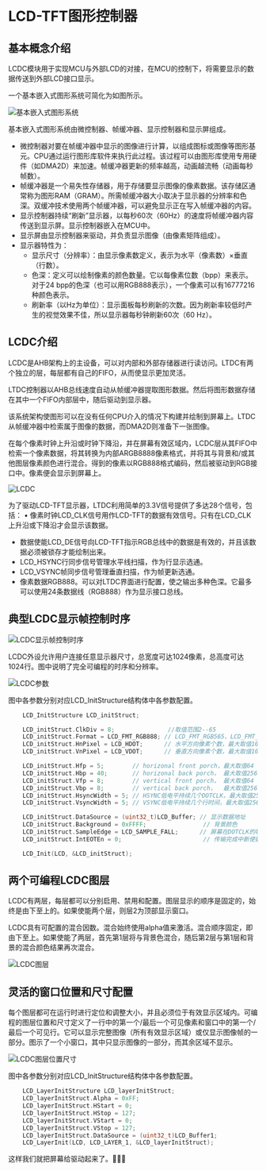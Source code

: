 # LCD-TFT图形控制器

## 基本概念介绍

LCDC模块用于实现MCU与外部LCD的对接，在MCU的控制下，将需要显示的数据传送到外部LCD接口显示。

一个基本嵌入式图形系统可简化为如图所示。

![基本嵌入式图形系统](../../images/LCD/LCD1.png)

基本嵌入式图形系统由微控制器、帧缓冲器、显示控制器和显示屏组成。

- 微控制器对要在帧缓冲器中显示的图像进行计算，以组成图标或图像等图形基元。CPU通过运行图形库软件来执行此过程。该过程可以由图形库使用专用硬件（如DMA2D）来加速。帧缓冲器更新的频率越高，动画越流畅（动画每秒帧数）。
- 帧缓冲器是一个易失性存储器，用于存储要显示图像的像素数据。该存储区通常称为图形RAM（GRAM）。所需帧缓冲器大小取决于显示器的分辨率和色深。双缓冲技术使用两个帧缓冲器，可以避免显示正在写入帧缓冲器的内容。
- 显示控制器持续“刷新”显示器，以每秒60次（60Hz）的速度将帧缓冲器内容传送到显示屏。显示控制器嵌入在MCU中。
- 显示屏由显示控制器来驱动，并负责显示图像（由像素矩阵组成）。
- 显示器特性为：
    - 显示尺寸（分辨率）：由显示像素数定义，表示为水平（像素数）×垂直（行数）。
    - 色深：定义可以绘制像素的颜色数量。它以每像素位数（bpp）来表示。对于24 bpp的色深（也可以用RGB888表示），一个像素可以有16777216种颜色表示。
    - 刷新率（以Hz为单位）：显示面板每秒刷新的次数。因为刷新率较低时产生的视觉效果不佳，所以显示器每秒钟刷新60次（60 Hz）。

## LCDC介绍

LCDC是AHB架构上的主设备，可以对内部和外部存储器进行读访问。LTDC有两个独立的层，每层都有自己的FIFO，从而使显示更加灵活。

LTDC控制器以AHB总线速度自动从帧缓冲器提取图形数据。然后将图形数据存储在其中一个FIFO内部层中，随后驱动到显示器。

该系统架构使图形可以在没有任何CPU介入的情况下构建并绘制到屏幕上。LTDC从帧缓冲器中检索属于图像的数据，而DMA2D则准备下一张图像。

在每个像素时钟上升沿或时钟下降沿，并在屏幕有效区域内，LCDC层从其FIFO中检索一个像素数据，将其转换为内部ARGB8888像素格式，并将其与背景和/或其他图层像素颜色进行混合。得到的像素以RGB888格式编码，然后被驱动到RGB接口中。像素便会显示到屏幕上。

![LCDC](../../images/LCD/LCD2.png)

为了驱动LCD-TFT显示器，LTDC利用简单的3.3V信号提供了多达28个信号，包括： • 像素时钟LCD_CLK信号用作LCD-TFT的数据有效信号。只有在LCD_CLK上升沿或下降沿才会显示该数据。
- 数据使能LCD_DE信号向LCD-TFT指示RGB总线中的数据是有效的，并且该数据必须被锁存才能绘制出来。
- LCD_HSYNC行同步信号管理水平线扫描，作为行显示选通。
- LCD_VSYNC帧同步信号管理垂直扫描，作为帧更新选通。
- 像素数据RGB888。可以对LTDC界面进行配置，使之输出多种色深。它最多可以使用24条数据线（RGB888）作为显示接口总线。

## 典型LCDC显示帧控制时序

![LCDC显示帧控制时序](../../images/LCD/LCD3.png)

LCDC外设允许用户连接任意显示器尺寸，总宽度可达1024像素，总高度可达1024行。图中说明了完全可编程的时序和分辨率。

![LCDC参数](../../images/LCD/LCD4.png)

图中各参数分别对应LCD_InitStructure结构体中各参数配置。

``` c title="lcd_init.c" linenums="1"
    LCD_InitStructure LCD_initStruct;

    LCD_initStruct.ClkDiv = 8;               //取值范围2--65
    LCD_initStruct.Format = LCD_FMT_RGB888; // LCD_FMT_RGB565、LCD_FMT_RGB888、LCD_FMT_SRGB565、LCD_FMT_SRGB888
    LCD_initStruct.HnPixel = LCD_HDOT;      // 水平方向像素个数，最大取值1024
    LCD_initStruct.VnPixel = LCD_VDOT;      // 垂直方向像素个数，最大取值1024

    LCD_initStruct.Hfp = 5;        // horizonal front porch，最大取值64
    LCD_initStruct.Hbp = 40;       // horizonal back porch， 最大取值256
    LCD_initStruct.Vfp = 8;        // vertical front porch， 最大取值64
    LCD_initStruct.Vbp = 8;        // vertical back porch，  最大取值256
    LCD_initStruct.HsyncWidth = 5; // HSYNC低电平持续几个DOTCLK，最大取值256，至少比Hbp少1
    LCD_initStruct.VsyncWidth = 5; // VSYNC低电平持续几个行时间，最大取值256，至少比Vbp少1

    LCD_initStruct.DataSource = (uint32_t)LCD_Buffer; // 显示数据地址
    LCD_initStruct.Background = 0xFFFF;                // 背景颜色
    LCD_initStruct.SampleEdge = LCD_SAMPLE_FALL;      // 屏幕在DOTCLK的哪个边沿采样数据：LCD_SAMPLE_RISE、LCD_SAMPLE_FALL
    LCD_initStruct.IntEOTEn = 0;                       // 传输完成中断使能

    LCD_Init(LCD, &LCD_initStruct);
```

## 两个可编程LCDC图层

LCDC有两层，每层都可以分别启用、禁用和配置。图层显示的顺序是固定的，始终是由下至上的。如果使能两个层，则层2为顶部显示窗口。

LCDC具有可配置的混合因数。混合始终使用alpha值来激活。混合顺序固定，即由下至上。如果使能了两层，首先第1层将与背景色混合，随后第2层与第1层和背景的混合颜色结果再次混合。

![LCDC图层](../../images/LCD/LCD5.png)

## 灵活的窗口位置和尺寸配置

每个图层都可在运行时进行定位和调整大小，并且必须位于有效显示区域内。可编程的图层位置和尺寸定义了一行中的第一个/最后一个可见像素和窗口中的第一个/最后一个可见行。它可以显示完整图像（所有有效显示区域）或仅显示图像帧的一部分。图示了一个小窗口，其中只显示图像的一部分，而其余区域不显示。

![LCDC图层位置尺寸](../../images/LCD/LCD6.png)

图中各参数分别对应LCD_InitStructure结构体中各参数配置。

``` c title="lcd_layer.c" linenums="1"
    LCD_LayerInitStructure LCD_layerInitStruct;
    LCD_layerInitStruct.Alpha = 0xFF;
    LCD_layerInitStruct.HStart = 0;
    LCD_layerInitStruct.HStop = 127;
    LCD_layerInitStruct.VStart = 0;
    LCD_layerInitStruct.VStop = 127;
    LCD_layerInitStruct.DataSource = (uint32_t)LCD_Buffer1;
    LCD_LayerInit(LCD, LCD_LAYER_1, &LCD_layerInitStruct);
```
这样我们就把屏幕给驱动起来了。🎉🎉🎉